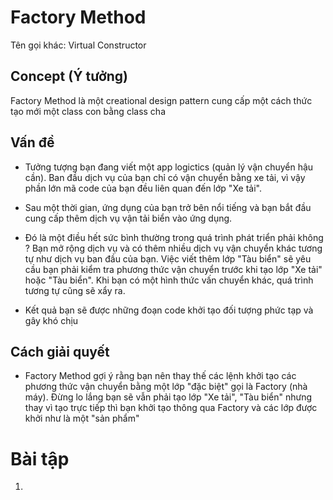 # Factory Method

Tên gọi khác: Virtual Constructor

## Concept (Ý tưởng)

Factory Method là một creational design pattern cung cấp một cách thức tạo mới một class con bằng class cha

## Vấn đề

- Tưởng tượng bạn đang viết một app logictics (quản lý vận chuyển hậu cần). Ban đầu dịch vụ của bạn chỉ có vận chuyển bằng xe tải, vì vậy phần lớn mã code của bạn đều liên quan đến lớp "Xe tải".

- Sau một thời gian, ứng dụng của bạn trở bên nổi tiếng và bạn bắt đầu cung cấp thêm dịch vụ vận tải biển vào ứng dụng.

- Đó là một điều hết sức bình thường trong quá trình phát triển phải không ? Bạn mở rộng dịch vụ và có thêm nhiều dịch vụ vận chuyển khác tương tự như dịch vụ ban đầu của bạn. Việc viết thêm lớp "Tàu biển" sẽ yêu cầu bạn phải kiểm tra phương thức vận chuyển trước khi tạo lớp "Xe tải" hoặc "Tàu biển". Khi bạn có một hình thức vấn chuyển khác, quá trình tương tự cũng sẽ xẩy ra.

- Kết quả bạn sẽ được những đoạn code khởi tạo đối tượng phức tạp và gây khó chịu

## Cách giải quyết

- Factory Method gợi ý rằng bạn nên thay thế các lệnh khởi tạo các phương thức vận chuyển bằng một lớp "đặc biệt" gọi là Factory (nhà máy). Đừng lo lắng bạn sẽ vẫn phải tạo lớp "Xe tải", "Tàu biển" nhưng thay vì tạo trực tiếp thì bạn khởi tạo thông qua Factory và các lớp được khởi như là một "sản phẩm"

# Bài tập

1.
